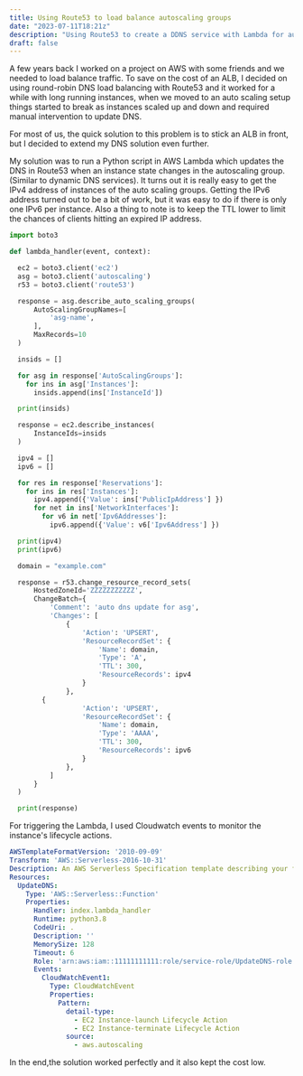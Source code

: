 ```yaml
---
title: Using Route53 to load balance autoscaling groups
date: "2023-07-11T18:21z"
description: "Using Route53 to create a DDNS service with Lambda for autoscaling groups"
draft: false
---
```


A few years back I worked on a project on AWS with some friends and we needed to load balance traffic. To save on the cost of an ALB, I decided on using round-robin DNS load balancing with Route53 and it worked for a while with long running instances, when we moved to an auto scaling setup things started to break as instances scaled up and down and required manual intervention to update DNS.

For most of us, the quick solution to this problem is to stick an ALB in front, but I decided to extend my DNS solution even further.

My solution was to run a Python script in AWS Lambda which updates the DNS in Route53 when an instance state changes in the autoscaling group. (Similar to dynamic DNS services).  It turns out it is really easy to get the IPv4 address of instances of the auto scaling groups. Getting the IPv6 address turned out to be a bit of work, but it was easy to do if there is only one IPv6 per instance. Also a thing to note is to keep the TTL lower to limit the chances of clients hitting an expired IP address.

```python
import boto3

def lambda_handler(event, context):

  ec2 = boto3.client('ec2')
  asg = boto3.client('autoscaling')
  r53 = boto3.client('route53')

  response = asg.describe_auto_scaling_groups(
      AutoScalingGroupNames=[
          'asg-name',
      ],
      MaxRecords=10
  )

  insids = []

  for asg in response['AutoScalingGroups']:
    for ins in asg['Instances']:
      insids.append(ins['InstanceId'])

  print(insids)

  response = ec2.describe_instances(
      InstanceIds=insids
  )

  ipv4 = []
  ipv6 = []

  for res in response['Reservations']:
    for ins in res['Instances']:
      ipv4.append({'Value': ins['PublicIpAddress'] })
      for net in ins['NetworkInterfaces']:
        for v6 in net['Ipv6Addresses']:
          ipv6.append({'Value': v6['Ipv6Address'] })

  print(ipv4)
  print(ipv6)

  domain = "example.com"

  response = r53.change_resource_record_sets(
      HostedZoneId='ZZZZZZZZZZZ',
      ChangeBatch={
          'Comment': 'auto dns update for asg',
          'Changes': [
              {
                  'Action': 'UPSERT',
                  'ResourceRecordSet': {
                      'Name': domain,
                      'Type': 'A',
                      'TTL': 300,
                      'ResourceRecords': ipv4
                  }
              },
        {
                  'Action': 'UPSERT',
                  'ResourceRecordSet': {
                      'Name': domain,
                      'Type': 'AAAA',
                      'TTL': 300,
                      'ResourceRecords': ipv6
                  }
              },
          ]
      }
  )

  print(response)  
```

For triggering the Lambda, I used Cloudwatch events to monitor the instance's lifecycle actions.


```yml
AWSTemplateFormatVersion: '2010-09-09'
Transform: 'AWS::Serverless-2016-10-31'
Description: An AWS Serverless Specification template describing your function.
Resources:
  UpdateDNS:
    Type: 'AWS::Serverless::Function'
    Properties:
      Handler: index.lambda_handler
      Runtime: python3.8
      CodeUri: .
      Description: ''
      MemorySize: 128
      Timeout: 6
      Role: 'arn:aws:iam::11111111111:role/service-role/UpdateDNS-role'
      Events:
        CloudWatchEvent1:
          Type: CloudWatchEvent
          Properties:
            Pattern:
              detail-type:
                - EC2 Instance-launch Lifecycle Action
                - EC2 Instance-terminate Lifecycle Action
              source:
                - aws.autoscaling
```

In the end,the solution worked perfectly and it also kept the cost low.
